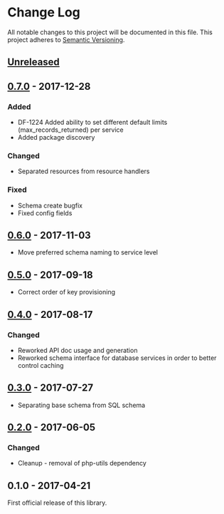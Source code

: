 # Change Log
All notable changes to this project will be documented in this file.
This project adheres to [Semantic Versioning](http://semver.org/).

## [Unreleased]
## [0.7.0] - 2017-12-28
### Added
- DF-1224 Added ability to set different default limits (max_records_returned) per service
- Added package discovery
### Changed
- Separated resources from resource handlers
### Fixed
- Schema create bugfix
- Fixed config fields

## [0.6.0] - 2017-11-03
- Move preferred schema naming to service level

## [0.5.0] - 2017-09-18
- Correct order of key provisioning

## [0.4.0] - 2017-08-17
### Changed
- Reworked API doc usage and generation
- Reworked schema interface for database services in order to better control caching

## [0.3.0] - 2017-07-27
- Separating base schema from SQL schema

## [0.2.0] - 2017-06-05
### Changed
- Cleanup - removal of php-utils dependency

## 0.1.0 - 2017-04-21
First official release of this library.

[Unreleased]: https://github.com/dreamfactorysoftware/df-firebird/compare/0.7.0...HEAD
[0.7.0]: https://github.com/dreamfactorysoftware/df-firebird/compare/0.6.0...0.7.0
[0.6.0]: https://github.com/dreamfactorysoftware/df-firebird/compare/0.5.0...0.6.0
[0.5.0]: https://github.com/dreamfactorysoftware/df-firebird/compare/0.4.0...0.5.0
[0.4.0]: https://github.com/dreamfactorysoftware/df-firebird/compare/0.3.0...0.4.0
[0.3.0]: https://github.com/dreamfactorysoftware/df-firebird/compare/0.2.0...0.3.0
[0.2.0]: https://github.com/dreamfactorysoftware/df-firebird/compare/0.1.0...0.2.0
